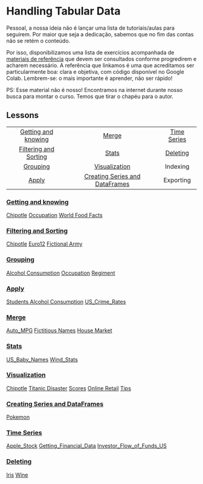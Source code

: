 # Handling Tabular Data

Pessoal, a nossa ideia não é lançar uma lista de tutoriais/aulas para seguirem. Por maior que seja a dedicação, sabemos que no fim das contas não se retém o conteúdo.

Por isso, disponibilizamos uma lista de exercícios acompanhada de [materiais de referência](https://jakevdp.github.io/PythonDataScienceHandbook/03.00-introduction-to-pandas.html) que devem ser consultados conforme progredirem e acharem necessário. A referência que linkamos é uma que acreditamos ser particularmente boa: clara e objetiva, com código disponível no Google Colab.
Lembrem-se: o mais importante é aprender, não ser rápido!

PS: Esse material não é nosso! Encontramos na internet durante nosso busca para montar o curso. Temos que tirar o chapéu para o autor.

## Lessons

|                                                 |                                                                   |                             |
| :---------------------------------------------: | :---------------------------------------------------------------: | :-------------------------: |
|   [Getting and knowing](#getting-and-knowing)   |                          [Merge](#merge)                          | [Time Series](#time-series) |
| [Filtering and Sorting](#filtering-and-sorting) |                          [Stats](#stats)                          |    [Deleting](#deleting)    |
|              [Grouping](#grouping)              |                  [Visualization](#visualization)                  |          Indexing           |
|                 [Apply](#apply)                 | [Creating Series and DataFrames](#creating-series-and-dataframes) |          Exporting          |

### [Getting and knowing](Exercises/01_Getting_%26_Knowing_Your_Data)

[Chipotle](Exercises/01_Getting_%26_Knowing_Your_Data/Chipotle)
[Occupation](Exercises/01_Getting_%26_Knowing_Your_Data/Occupation)
[World Food Facts](Exercises/01_Getting_%26_Knowing_Your_Data/World%20Food%20Facts)

### [Filtering and Sorting](Exercises/02_Filtering_%26_Sorting)

[Chipotle](Exercises/02_Filtering_%26_Sorting/Chipotle)
[Euro12](Exercises/02_Filtering_%26_Sorting/Euro12)
[Fictional Army](Exercises/02_Filtering_%26_Sorting/Fictional%20Army)

### [Grouping](Exercises/03_Grouping)

[Alcohol Consumption](Exercises/03_Grouping/Alcohol_Consumption)
[Occupation](Exercises/03_Grouping/Occupation)
[Regiment](Exercises/03_Grouping/Regiment)

### [Apply](Exercises/04_Apply)

[Students Alcohol Consumption](Exercises/04_Apply/Students_Alcohol_Consumption)
[US_Crime_Rates](Exercises/04_Apply/US_Crime_Rates)

### [Merge](Exercises/05_Merge)

[Auto_MPG](Exercises/05_Merge/Auto_MPG)
[Fictitious Names](Exercises/05_Merge/Fictitous%20Names)
[House Market](Exercises/05_Merge/Housing%20Market)

### [Stats](Exercises/06_Stats)

[US_Baby_Names](Exercises/06_Stats/US_Baby_Names)
[Wind_Stats](Exercises/06_Stats/Wind_Stats)

### [Visualization](Exercises/07_Visualization)

[Chipotle](Exercises/07_Visualization/Chipotle)
[Titanic Disaster](Exercises/07_Visualization/Titanic_Desaster)
[Scores](Exercises/07_Visualization/Scores)
[Online Retail](Exercises/07_Visualization/Online_Retail)
[Tips](Exercises/07_Visualization/Tips)

### [Creating Series and DataFrames](Exercises/08_Creating_Series_and_DataFrames)

[Pokemon](Exercises/08_Creating_Series_and_DataFrames/Pokemon)

### [Time Series](Exercises/09_Time_Series)

[Apple_Stock](Exercises/09_Time_Series/Apple_Stock)
[Getting_Financial_Data](Exercises/09_Time_Series/Getting_Financial_Data)
[Investor_Flow_of_Funds_US](Exercises/09_Time_Series/Getting_Financial_Data)

### [Deleting](Exercises/10_Deleting)

[Iris](Exercises/10_Deleting/Iris)
[Wine](Exercises/10_Deleting/Wine)
